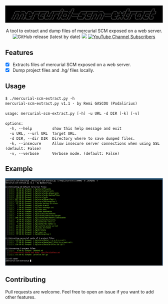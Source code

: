 ![](./.github/banner.png)

<p align="center">
    A tool to extract and dump files of mercurial SCM exposed on a web server.
    <br>
    <img alt="GitHub release (latest by date)" src="https://img.shields.io/github/v/release/p0dalirius/mercurial-scm-extract">
    <a href="https://twitter.com/intent/follow?screen_name=podalirius_" title="Follow"><img src="https://img.shields.io/twitter/follow/podalirius_?label=Podalirius&style=social"></a>
    <a href="https://www.youtube.com/c/Podalirius_?sub_confirmation=1" title="Subscribe"><img alt="YouTube Channel Subscribers" src="https://img.shields.io/youtube/channel/subscribers/UCF_x5O7CSfr82AfNVTKOv_A?style=social"></a>
    <br>
</p>

## Features

 - [x] Extracts files of mercurial SCM exposed on a web server.
 - [x] Dump project files and .hg/ files locally.

## Usage

```
$ ./mercurial-scm-extract.py -h
mercurial-scm-extract.py v1.1 - by Remi GASCOU (Podalirius)

usage: mercurial-scm-extract.py [-h] -u URL -d DIR [-k] [-v]

options:
  -h, --help         show this help message and exit
  -u URL, --url URL  Target URL.
  -d DIR, --dir DIR  Directory where to save dumped files.
  -k, --insecure     Allow insecure server connections when using SSL (default: False)
  -v, --verbose      Verbose mode. (default: False)
```

## Example

![](./.github/example.png)

## Contributing

Pull requests are welcome. Feel free to open an issue if you want to add other features.
